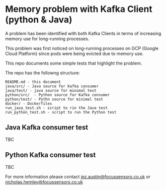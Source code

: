 # Memory problem with Kafka Client (python & Java)

A problem has been identified with both Kafka Clients in terms of increasing memory use for long-running processes.

This problem was first noticed on long-running processes on GCP (Google Cloud Platform) since pods were being evicted due to memory use.

This repo documents some simple tests that highlight the problem.

The repo has the followng structure:

```
README.md - this document
java/src/ - Java source for Kafka consumer 
java/test/ - java source for minimal test
python/src/  - Python source for Kafka consumer 
python/test/ - Pythn source for minimal test
docker/ - Dockerfiles
run_java_test.sh - script to rin the Java test
run_python_test.sh - script to run the Python test
```

## Java Kafka consumer test
TBC

## Python Kafka consumer test
TBC

For more information please contact jez.austin@focussensors.co.uk or nicholas.hemley@focussensors.co.uk

